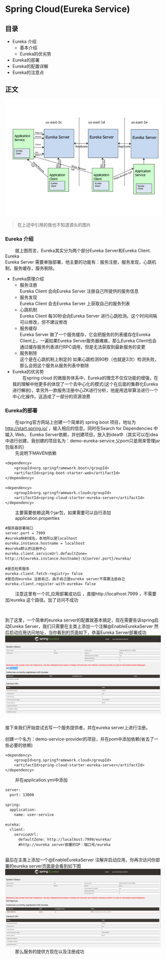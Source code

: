# Spring Cloud(Eureka Service)

##  目录
- Eureka 介绍
    - 基本介绍
    - Eureka的优劣势
- Eureka的部署
- Eureka的配置详解
- Eureka的注意点

## 正文

 ![image](image\eureka_architecture.png)


>在上述中引用的我也不知道源头的图片
### Eureka 介绍
&emsp;&emsp;
就上图而言，Eureka其实分为两个部分Eureka Server和Eureka Client.
Eureka  
Eureka Server 需要单独部署，他主要的功能有：服务注册，服务发现，心跳机制，服务缓存，服务剔除。  
- Eureka原理介绍
    - 服务注册  
    Eureka Client 会向Eureka Server 注册自己所提供的服务信息
    - 服务发现  
    Eureka Client 会去Eureka Server 上获取自己的服务列表
    - 心跳机制  
    Eureka Client 每30秒会向Eureka Server 进行心跳检测。这个时间间隔可以修改，但不建议修改
    - 服务缓存  
    Eureka Server 做了一个服务缓存，它会把服务的列表缓存在Eureka Client上，一遍如果Eureka Server服务器瘫痪，那么Eureka Client也会通过缓存服务列表进行RPC调用，但是无法获取到最新服务的变更
    - 服务剔除  
    这个是在心跳机制上制定的  如果心跳检测90秒（也就是3次）检测失败，那么会把这个服务从服务列表中剔除
-  Eureka的优劣势  
&emsp;&emsp;
在spring cloud 的微服务体系中，Eureka的理念不仅仅功能的增强，在我的理解中他更多的体现了一个去中心化的模式(这个在后面的集群化Eureka进行解剖)，拿另外一款服务注册中心ZK进行分析，他是用选举算法进行一个中心化操作。这造成了一部分的资源浪费

### Eureka的部署  
&emsp;&emsp;
在spring官方网站上创建一个简单的 spring boot 项目，地址为 http://start.spring.io/  ，输入相应的信息。同时在Search for Dependencies 中输入 Web， Eureka Server依赖，并创建项目，放入到idea中（其实可以在idea中进行创建，我创建的项目名为：demo-eureka-service,父pom只是用来管理jar包版本的）  
&emsp;&emsp;
先说明下MAVEN依赖
```
<dependency>
    <groupId>org.springframework.boot</groupId>
    <artifactId>spring-boot-starter-web</artifactId>
</dependency>

<dependency>
    <groupId>org.springframework.cloud</groupId>
    <artifactId>spring-cloud-starter-eureka-server</artifactId>
</dependency>  
```
&emsp;&emsp;
主要需要依赖这两个jar包，如果需要可以自行添加  
&emsp;&emsp;
application.properties
```
#服务器部署端口
server.port = 7999
#eureka映射域名，本地所以是localhost
eureka.instance.hostname = localhost
#eureka默认的注册中心
eureka.client.serviceUrl.defaultZone= http://${eureka.instance.hostname}:${server.port}/eureka/

#是否检索服务
eureka.client.fetch-registry= false
#是否向eureka 注册自己，由于自己是eureka server不需要注册自己
eureka.client.register-with-eureka= false
```

&emsp;&emsp;
注意这里有一个坑,应用部署成功后 ，直接http://localhost:7999 ，不需要加/eureka 这个路径。加了访问不成功

&emsp;&emsp;

到了这里，一个简单的eureka server的配置就基本搞定，现在需要告诉spring启动Eureka Server，我们只需要在主类上添加一个注解@EnableEurekaServer 然后启动应用访问地址，当你看到的页面如下，恭喜Eureka Server部署成功
![image](image\eureka_server_html.png)

&emsp;&emsp;  
接下来我们开始尝试去写一个服务提供者，并在eureka server上进行注册。  
&emsp;&emsp;  
创建一个名为：demo-service-provider的项目，并在pom中添加依赖(省去了一些必要的依赖)
```
<dependency>
    <groupId>org.springframework.cloud</groupId>
    <artifactId>spring-cloud-starter-eureka-server</artifactId>
</dependency>
```
&emsp;&emsp;
并在application.yml中添加
```
server:
  port: 13000
  
spring:
  application:
    name: user-service
  
eureka:
  client:
    serviceUrl:
      defaultZone: http://localhost:7999/eureka/ 
      #http://eureka server部署的IP：端口号/eureka
```
&emsp;&emsp;  
最后在主类上添加一个@EnableEurekaServer 注解并启动应用，你再次访问你部署的eureka server页面是会看到如下图
![image](image\eureka_server_register.png)
&emsp;&emsp;
那么服务的提供方现在以及注册成功